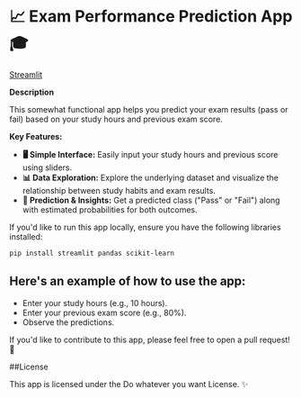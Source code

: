# 📈 Exam Performance Prediction App 🎓

[Streamlit](https://marji-exam-perfo.streamlit.app)

**Description**

This somewhat functional app helps you predict your exam results (pass or fail) based on your study hours and previous exam score.

**Key Features:**

* **🖥️ Simple Interface:** Easily input your study hours and previous score using sliders.
* **📊 Data Exploration:** Explore the underlying dataset and visualize the relationship between study habits and exam results.
* **🔮 Prediction & Insights:** Get a predicted class ("Pass" or "Fail") along with estimated probabilities for both outcomes.

If you'd like to run this app locally, ensure you have the following libraries installed:

```bash
pip install streamlit pandas scikit-learn
```

## Here's an example of how to use the app:

- Enter your study hours (e.g., 10 hours).
- Enter your previous exam score (e.g., 80%).
- Observe the predictions.

If you'd like to contribute to this app, please feel free to open a pull request! 🚀

##License

This app is licensed under the Do whatever you want License. ✨
